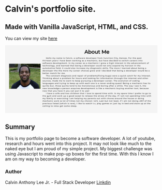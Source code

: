 # Calvin's portfolio site. 
## Made with Vanilla JavaScript, HTML, and CSS.

You can view my site [here](https://calvinalee2006.github.io/Codecademy-Portfolio-Page/ "Portfolio Page")

![Example](images/portfolioshot.png)

## Summary
This is my portfolio page to become a software developer. A lot of youtube, research and hours went into this project. It may not look like much to the naked eye but I am proud of my simple project. My biggest challenge was using Javascript to make pop-up boxes for the first time. With this I know I am on my way to becoming a developer. 

### Author 
Calvin Anthony Lee Jr. - Full Stack Developer 
[Linkdin](https://www.linkedin.com/in/calvin-lee-90082006/)

